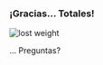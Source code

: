
### ¡Gracias... Totales!

<img data-src="https://encrypted-tbn0.gstatic.com/images?q=tbn:ANd9GcTkoZt3sSY8IKPKGte45-1VTUQut1y7288hG1uD6w7onZOGgnbBxMu-nUpBV2qUit5uv_w&usqp=CAU" alt="lost weight" title="lost">

... Preguntas?

